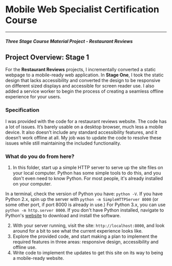 # Mobile Web Specialist Certification Course
---
#### _Three Stage Course Material Project - Restaurant Reviews_

## Project Overview: Stage 1

For the **Restaurant Reviews** projects, I incrementally converted a static webpage to a mobile-ready web application. In **Stage One**, I took the static design that lacks accessibility and converted the design to be responsive on different sized displays and accessible for screen reader use. I also added a service worker to begin the process of creating a seamless offline experience for your users.

### Specification

I was provided with the code for a restaurant reviews website. The code has a lot of issues. It’s barely usable on a desktop browser, much less a mobile device. It also doesn’t include any standard accessibility features, and it doesn’t work offline at all. My job was to update the code to resolve these issues while still maintaining the included functionality.

### What do you do from here?

1. In this folder, start up a simple HTTP server to serve up the site files on your local computer. Python has some simple tools to do this, and you don't even need to know Python. For most people, it's already installed on your computer. 

In a terminal, check the version of Python you have: `python -V`. If you have Python 2.x, spin up the server with `python -m SimpleHTTPServer 8000` (or some other port, if port 8000 is already in use.) For Python 3.x, you can use `python -m http.server 8000`. If you don't have Python installed, navigate to Python's [website](https://www.python.org/) to download and install the software.

2. With your server running, visit the site: `http://localhost:8000`, and look around for a bit to see what the current experience looks like.
3. Explore the provided code, and start making a plan to implement the required features in three areas: responsive design, accessibility and offline use.
4. Write code to implement the updates to get this site on its way to being a mobile-ready website.
